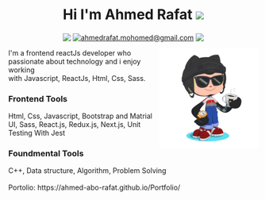 
<h1 align="center">Hi I'm Ahmed Rafat <img src="https://raw.githubusercontent.com/MartinHeinz/MartinHeinz/master/wave.gif" width="30px"> 
  </h1>
  
<p align="center"> 
<a href = "https://www.linkedin.com/in/ahmed-rafat-a489301a2/"><img align="center" src="https://img.shields.io/badge/LinkedIn-0077B5?style=for-the-badge&logo=linkedin&logoColor=white" /></a>
<a href="https://accounts.google.com/SignOutOptions?hl=en-GB&continue=https://mail.google.com&service=mail" target="blank"><img align="center" src="https://img.shields.io/badge/Gmail-D14836?style=for-the-badge&logo=gmail&logoColor=white" alt="ahmedrafat.mohomed@gmail.com" /></a>
<a href="https://codepen.io/Ahmed-Abo-Rafat" target="blank"><img align="center" src="https://img.shields.io/badge/codepen-131417?style=for-the-badge&logo=codepen&logoColor=white" /></a> 
</p>

<img src="https://raw.githubusercontent.com/AhmedFathyDev/AhmedFathyDev/main/GitHub.png" alt="GitHub Octocat Drinking a Cup of Coffee" height="200" align="right" widht="25%">

I'm a frontend reactJs developer who passionate about technology and i enjoy working <br>
with Javascript, ReactJs, Html, Css, Sass.

<h3 align="left">Frontend Tools</h3>
Html, Css, Javascript, Bootstrap and Matrial UI, Sass, React.js, Redux.js, Next.js, Unit Testing With Jest

<h3 align="left">Foundmental Tools</h3>
C++, Data structure, Algorithm, Problem Solving
<br> <br>
Portolio: https://ahmed-abo-rafat.github.io/Portfolio/

